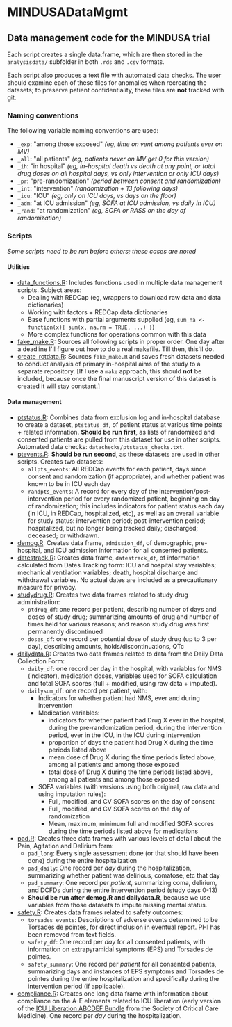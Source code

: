 # MINDUSADataMgmt
## Data management code for the MINDUSA trial

Each script creates a single data.frame, which are then stored in the
`analysisdata/` subfolder in both `.rds` and `.csv` formats.

Each script also produces a text file with automated data checks. The user
should examine each of these files for anomalies when recreating the datasets;
to preserve patient confidentiality, these files are **not** tracked with git.

### Naming conventions

The following variable naming conventions are used:

- `_exp`: "among those exposed" *(eg, time on vent among patients ever on MV)*
- `_all`: "all patients" *(eg, patients never on MV get 0 for this version)*
- `_ih`: "in hospital" *(eg, in-hospital death vs death at any point, or total
drug doses on all hospital days, vs only intervention or only ICU days)*
- `_pr`: "pre-randomization" *(period between consent and randomization)*
- `_int`: "intervention" *(randomization + 13 following days)*
- `_icu`: "ICU" *(eg, only on ICU days, vs days on the floor)*
- `_adm`: "at ICU admission" *(eg, SOFA at ICU admission, vs daily in ICU)*
- `_rand`: "at randomization" *(eg, SOFA or RASS on the day of randomization)*

### Scripts

*Some scripts need to be run before others; these cases are noted*

#### Utilities

- [data_functions.R](data_functions.R): Includes functions used in multiple data
management scripts. Subject areas:
    - Dealing with REDCap (eg, wrappers to download raw data and data
    dictionaries)
    - Working with factors + REDCap data dictionaries
    - Base functions with partial arguments supplied (eg, `sum_na <-
    function(x){ sum(x, na.rm = TRUE, ...) }`)
    - More complex functions for operations common with this data
- [fake_make.R](fake_make.R): Sources all following scripts in proper order. One
day after a deadline I'll figure out how to do a real makefile. Till then,
this'll do.
- [create_rctdata.R](create_rctdata.R): Sources `fake_make.R` and saves fresh
datasets needed to conduct analysis of primary in-hospital aims of the study to
a separate repository. [If I use a `make` approach, this should **not** be
included, because once the final manuscript version of this dataset is created
it will stay constant.]

#### Data management

- [ptstatus.R](ptstatus.R): Combines data from exclusion log and in-hospital
database to create a dataset, `ptstatus_df`, of patient status at various time
points + related information. **Should be run first**, as lists of randomized
and consented patients are pulled from this dataset for use in other scripts.
Automated data checks: `datachecks/ptstatus_checks.txt`.
- [ptevents.R](ptevents.R): **Should be run second**, as these datasets are used
in other scripts. Creates two datasets:
    - `allpts_events`: All REDCap events for each patient, days since consent
    and randomization (if appropriate), and whether patient was known to be in
    ICU each day
    - `randpts_events`: A record for every day of the
    intervention/post-intervention period for every randomized patient,
    beginning on day of randomization; this includes indicators for patient
    status each day (in ICU, in REDCap, hospitalized, etc), as well as an
    overall variable for study status: intervention period; post-intervention
    period; hospitalized, but no longer being tracked daily; discharged;
    deceased; or withdrawn.
- [demog.R](demog.R): Creates data frame, `admission_df`, of demographic,
pre-hospital, and ICU admission information for all consented patients.
- [datestrack.R](datestrack.R): Creates data frame, `datestrack_df`, of
information calculated from Dates Tracking form: ICU and hospital stay
variables; mechanical ventilation variables; death, hospital discharge and
withdrawal variables. No actual dates are included as a precautionary measure
for privacy.
- [studydrug.R](studydrug.R): Creates two data frames related to study drug
administration:
    - `ptdrug_df`: one record per patient, describing number of days and doses
    of study drug; summarizing amounts of drug and number of times held for
    various reasons; and reason study drug was first permanently discontinued
    - `doses_df`: one record per potential dose of study drug (up to 3 per day),
    describing amounts, holds/discontinuations, QTc
- [dailydata.R](dailydata.R): Creates two data frames related to data from the
Daily Data Collection Form:
    - `daily_df`: one record per day in the hospital, with variables for NMS
    (indicator), medication doses, variables used for SOFA calculation and total
    SOFA scores (full + modified, using raw data + imputed).
    - `dailysum_df`: one record per patient, with:
        - Indicators for whether patient had NMS, ever and during intervention
        - Medication variables:
            - indicators for whether patient had Drug X ever in the hospital,
            during the pre-randomization period, during the intervention period,
            ever in the ICU, in the ICU during intervention
            - proportion of days the patient had Drug X during the time periods
            listed above
            - mean dose of Drug X during the time periods listed above, among
            all patients and among those exposed
            - total dose of Drug X during the time periods listed above, among
            all patients and among those exposed
        - SOFA variables (with versions using both original, raw data and using
        imputation rules):
            - Full, modified, and CV SOFA scores on the day of consent
            - Full, modified, and CV SOFA scores on the day of randomization
            - Mean, maximum, minimum full and modified SOFA scores during the
            time periods listed above for medications
- [pad.R](pad.R): Creates three data frames with various levels of detail about
the Pain, Agitation and Delirium form:
    - `pad_long`: Every single assessment done (or that should have been done)
    during the entire hospitalization
    - `pad_daily`: One record per *day* during the hospitalization, summarizing
    whether patient was delirious, comatose, etc that day
    - `pad_summary`: One record per *patient*, summarizing coma, delirium, and
    DCFDs during the entire intervention period (study days 0-13)
    - **Should be run after demog.R and dailydata.R**, because we use variables
    from those datasets to impute missing mental status.
- [safety.R](safety.R): Creates data frames related to safety outcomes:
    - `torsades_events`: Descriptions of adverse events determined to be
    Torsades de pointes, for direct inclusion in eventual report. PHI has been
    removed from text fields.
    - `safety_df`: One record per *day* for all consented patients, with
    information on extrapyramidal symptoms (EPS) and Torsades de pointes.
    - `safety_summary`: One record per *patient* for all consented patients,
    summarizing days and instances of EPS symptoms and Torsades de pointes
    during the entire hospitalization and specifically during the intervention
    period (if applicable).
- [compliance.R](compliance.R): Creates one long data frame with information
about compliance on the A-E elements related to ICU liberation (early version of
the [ICU Liberation ABCDEF Bundle](iculiberation.org/Bundles/Pages/default.aspx)
from the Society of Critical Care Medicine). One record per *day* during the
hospitalization.